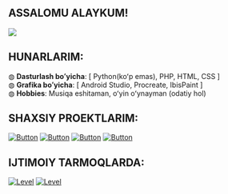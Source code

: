 ## ASSALOMU ALAYKUM!
<img src="https://i.gifer.com/DpZq.gif">

## HUNARLARIM:
◍ <b>Dasturlash boʻyicha</b>: [ Python(koʻp emas), PHP, HTML, CSS ]<br>
◍ <b>Grafika boʻyicha</b>: [ Android Studio, Procreate, IbisPaint ]<br>
◍ <b>Hobbies</b>: Musiqa eshitaman, oʻyin oʻynayman (odatiy hol)<br>

## SHAXSIY PROEKTLARIM:
[![Button](https://badgen.net/badge/UMod/UMod-Userbot/red?icon=telegram&label)](https://t.me/umodules)
[![Button](https://badgen.net/badge/Soso/Soso-Userbot/red?icon=telegram&label)](https://github.com/Netuzb/sosi)
[![Button](https://badgen.net/badge/XueArts/XueArts-My-Works/red?icon=slack&label)](https://t.me/xueart)
[![Button](https://badgen.net/badge/Apex-Legends-Mobile-chat/Apex-Legends-Mobile-chat/red?icon=telegram&label)](https://t.me/APEXLEGENDS_MOBILE_CHAT)

## IJTIMOIY TARMOQLARDA:
<a href='https://instagram.com/_temur.erkinov'><img src='https://img.shields.io/badge/Instagram-_Temur.Erkinov-orange?style=flat-square' alt='Level'></a>
<a href='https://telegram.me/netuzb'><img src='https://img.shields.io/badge/Telegram-Temur Erkinov-orange?style=flat-square' alt='Level'></a>
